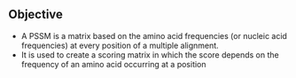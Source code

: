## Objective 
* A PSSM is a matrix based on the amino acid frequencies (or nucleic acid frequencies) at every position of a multiple alignment.
* It is used to create a scoring matrix in which the score depends on the frequency of an amino acid occurring at a position
